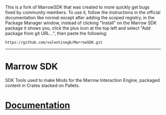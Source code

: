 This is a fork of MarrowSDK that was created to more quickly get bugs fixed by
community members. To use it, follow the instructions in the official
documentation like normal except after adding the scoped registry, in the
Package Manager window, instead of clicking "Install" on the Marrow SDK package
it shows you, click the plus icon at the top left and select "Add package from
git URL...", then paste the following:

```
https://github.com/valentinegb/MarrowSDK.git
```

---

# Marrow SDK
SDK Tools used to make Mods for the Marrow Interaction Engine, packaged content in Crates stacked on Pallets.  
# [Documentation](https://github.com/StressLevelZero/MarrowSDK/wiki)